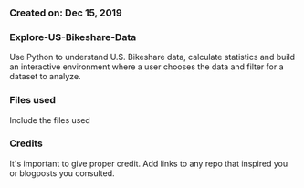 ### Created on:	Dec 15, 2019


### Explore-US-Bikeshare-Data

Use Python to understand U.S. Bikeshare data, calculate statistics and build an interactive environment where a user chooses the data and filter for a dataset to analyze.


### Files used
Include the files used

### Credits
It's important to give proper credit. Add links to any repo that inspired you or blogposts you consulted.
